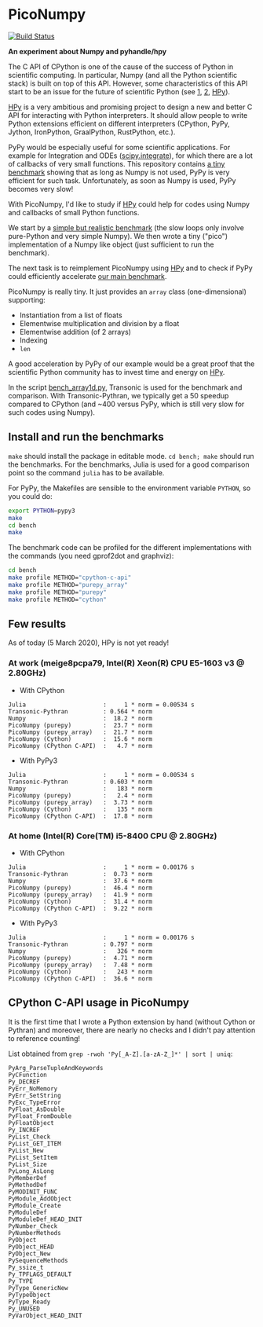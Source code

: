 # PicoNumpy

[![Build Status](https://travis-ci.org/paugier/piconumpy.svg?branch=master)](https://travis-ci.org/paugier/piconumpy)

**An experiment about Numpy and pyhandle/hpy**

The C API of CPython is one of the cause of the success of Python in scientific
computing. In particular, Numpy (and all the Python scientific stack) is built
on top of this API. However, some characteristics of this API start to be an
issue for the future of scientific Python (see [1], [2], [HPy]).

[1]: https://faster-cpython.readthedocs.io/
[2]: https://morepypy.blogspot.com/2019/12/hpy-kick-off-sprint-report.html
[HPy]: https://github.com/pyhandle/hpy

[HPy] is a very ambitious and promising project to design a new and better C
API for interacting with Python interpreters. It should allow people to write
Python extensions efficient on different interpreters (CPython, PyPy, Jython,
IronPython, GraalPython, RustPython, etc.).

PyPy would be especially useful for some scientific applications. For example
for Integration and ODEs
([scipy.integrate](https://docs.scipy.org/doc/scipy/reference/integrate.html)),
for which there are a lot of callbacks of very small functions. This repository
contains [a tiny benchmark](bench/without_numpy) showing that as long as Numpy
is not used, PyPy is very efficient for such task. Unfortunately, as soon as
Numpy is used, PyPy becomes very slow!

[bench/without_numpy]: https://github.com/paugier/piconumpy/blob/master/bench/without_numpy/

With PicoNumpy, I'd like to study if [HPy] could help for codes using Numpy and
callbacks of small Python functions.

We start by a [simple but realistic benchmark](bench/bench_array1d.py) (the
slow loops only involve pure-Python and very simple Numpy). We then wrote a
tiny ("pico") implementation of a Numpy like object (just sufficient to run the
benchmark).

The next task is to reimplement PicoNumpy using [HPy] and to check if PyPy
could efficiently accelerate [our main benchmark](bench/bench_array1d.py).

PicoNumpy is really tiny. It just provides an `array` class (one-dimensional)
supporting:

- Instantiation from a list of floats
- Elementwise multiplication and division by a float
- Elementwise addition (of 2 arrays)
- Indexing
- `len`

A good acceleration by PyPy of our example would be a great proof that the
scientific Python community has to invest time and energy on [HPy].

In the script [bench_array1d.py](bench/bench_array1d.py), Transonic is used for
the benchmark and comparison. With Transonic-Pythran, we typically get a 50
speedup compared to CPython (and ~400 versus PyPy, which is still very slow for
such codes using Numpy).

[bench/bench_array1d.py]: https://github.com/paugier/piconumpy/blob/master/bench/bench_array1d.py

## Install and run the benchmarks

`make` should install the package in editable mode. `cd bench; make` should run
the benchmarks. For the benchmarks, Julia is used for a good comparison point
so the command `julia` has to be available.

For PyPy, the Makefiles are sensible to the environment variable `PYTHON`, so
you could do:

```bash
export PYTHON=pypy3
make
cd bench
make
```

The benchmark code can be profiled for the different implementations with the
commands (you need gprof2dot and graphviz):

```bash
cd bench
make profile METHOD="cpython-c-api"
make profile METHOD="purepy_array"
make profile METHOD="purepy"
make profile METHOD="cython"
```

## Few results

As of today (5 March 2020), HPy is not yet ready!

### At work (meige8pcpa79, Intel(R) Xeon(R) CPU E5-1603 v3 @ 2.80GHz)

- With CPython

```raw
Julia                      :     1 * norm = 0.00534 s
Transonic-Pythran          : 0.564 * norm
Numpy                      :  18.2 * norm
PicoNumpy (purepy)         :  23.7 * norm
PicoNumpy (purepy_array)   :  21.7 * norm
PicoNumpy (Cython)         :  15.6 * norm
PicoNumpy (CPython C-API)  :   4.7 * norm
```

- With PyPy3

```raw
Julia                      :     1 * norm = 0.00534 s
Transonic-Pythran          : 0.603 * norm
Numpy                      :   183 * norm
PicoNumpy (purepy)         :   2.4 * norm
PicoNumpy (purepy_array)   :  3.73 * norm
PicoNumpy (Cython)         :   135 * norm
PicoNumpy (CPython C-API)  :  17.8 * norm
```

### At home (Intel(R) Core(TM) i5-8400 CPU @ 2.80GHz)

- With CPython

```raw
Julia                      :     1 * norm = 0.00176 s
Transonic-Pythran          :  0.73 * norm
Numpy                      :  37.6 * norm
PicoNumpy (purepy)         :  46.4 * norm
PicoNumpy (purepy_array)   :  41.9 * norm
PicoNumpy (Cython)         :  31.4 * norm
PicoNumpy (CPython C-API)  :  9.22 * norm
```

- With PyPy3

```raw
Julia                      :     1 * norm = 0.00176 s
Transonic-Pythran          : 0.797 * norm
Numpy                      :   326 * norm
PicoNumpy (purepy)         :  4.71 * norm
PicoNumpy (purepy_array)   :  7.48 * norm
PicoNumpy (Cython)         :   243 * norm
PicoNumpy (CPython C-API)  :  36.6 * norm
```

## CPython C-API usage in PicoNumpy

It is the first time that I wrote a Python extension by hand (without Cython or
Pythran) and moreover, there are nearly no checks and I didn't pay attention to
reference counting!

List obtained from `grep -rwoh 'Py[_A-Z].[a-zA-Z_]*' | sort | uniq`:

```raw
PyArg_ParseTupleAndKeywords
PyCFunction
Py_DECREF
PyErr_NoMemory
PyErr_SetString
PyExc_TypeError
PyFloat_AsDouble
PyFloat_FromDouble
PyFloatObject
Py_INCREF
PyList_Check
PyList_GET_ITEM
PyList_New
PyList_SetItem
PyList_Size
PyLong_AsLong
PyMemberDef
PyMethodDef
PyMODINIT_FUNC
PyModule_AddObject
PyModule_Create
PyModuleDef
PyModuleDef_HEAD_INIT
PyNumber_Check
PyNumberMethods
PyObject
PyObject_HEAD
PyObject_New
PySequenceMethods
Py_ssize_t
Py_TPFLAGS_DEFAULT
Py_TYPE
PyType_GenericNew
PyTypeObject
PyType_Ready
Py_UNUSED
PyVarObject_HEAD_INIT
```
